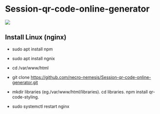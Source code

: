 # Session-qr-code-online-generator

![](https://i.imgur.com/e9pPV2k.jpg)

## Install Linux (nginx)

- sudo apt install npm

- sudo apt install ngnix

- cd /var/www/html

- git clone https://github.com/necro-nemesis/Session-qr-code-online-generator.git

- mkdir libraries (eg./var/www/html/libraries). cd libraries. npm install qr-code-styling.

- sudo systemctl restart nginx
